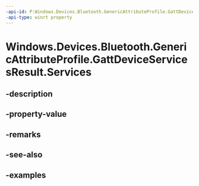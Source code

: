 ```yaml
---
-api-id: P:Windows.Devices.Bluetooth.GenericAttributeProfile.GattDeviceServicesResult.Services
-api-type: winrt property
---
```


<!-- Property syntax.
public IVectorView<GattDeviceService> Services { get; }
-->

# Windows.Devices.Bluetooth.GenericAttributeProfile.GattDeviceServicesResult.Services

## -description

## -property-value

## -remarks

## -see-also

## -examples

